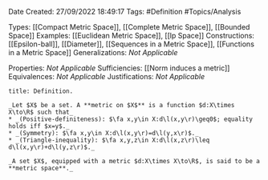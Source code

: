 <div class="topSpace"></div>

Date Created: 27/09/2022 18:49:17
Tags: #Definition #Topics/Analysis

Types: [[Compact Metric Space]], [[Complete Metric Space]], [[Bounded Space]]
Examples: [[Euclidean Metric Space]], [[lp Space]]
Constructions: [[Epsilon-ball]], [[Diameter]], [[Sequences in a Metric Space]], [[Functions in a Metric Space]]
Generalizations: _Not Applicable_

Properties: _Not Applicable_
Sufficiencies: [[Norm induces a metric]]
Equivalences: _Not Applicable_
Justifications: _Not Applicable_

``` ad-Definition
title: Definition.

_Let $X$ be a set. A **metric on $X$** is a function $d:X\times X\to\R$ such that_
* _(Positive-definiteness): $\fa x,y\in X:d\l(x,y\r)\geq0$; equality holds iff $x=y$._
* _(Symmetry): $\fa x,y\in X:d\l(x,y\r)=d\l(y,x\r)$._
* _(Triangle-inequality): $\fa x,y,z\in X:d\l(x,z\r)\leq d\l(x,y\r)+d\l(y,z\r)$._

_A set $X$, equipped with a metric $d:X\times X\to\R$, is said to be a **metric space**._

```
